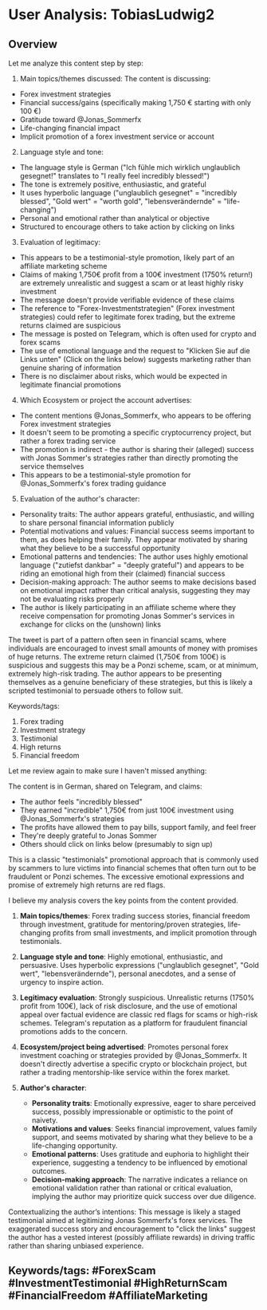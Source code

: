 # User Analysis: TobiasLudwig2

## Overview

<think>
Let me analyze this content step by step:

1. Main topics/themes discussed:
The content is discussing:
- Forex investment strategies
- Financial success/gains (specifically making 1,750 € starting with only 100 €)
- Gratitude toward @Jonas_Sommerfx
- Life-changing financial impact
- Implicit promotion of a forex investment service or account

2. Language style and tone:
- The language style is German ("Ich fühle mich wirklich unglaublich gesegnet!" translates to "I really feel incredibly blessed!")
- The tone is extremely positive, enthusiastic, and grateful
- It uses hyperbolic language ("unglaublich gesegnet" = "incredibly blessed", "Gold wert" = "worth gold", "lebensverändernde" = "life-changing")
- Personal and emotional rather than analytical or objective
- Structured to encourage others to take action by clicking on links

3. Evaluation of legitimacy:
- This appears to be a testimonial-style promotion, likely part of an affiliate marketing scheme
- Claims of making 1,750€ profit from a 100€ investment (1750% return!) are extremely unrealistic and suggest a scam or at least highly risky investment
- The message doesn't provide verifiable evidence of these claims
- The reference to "Forex-Investmentstrategien" (Forex investment strategies) could refer to legitimate forex trading, but the extreme returns claimed are suspicious
- The message is posted on Telegram, which is often used for crypto and forex scams
- The use of emotional language and the request to "Klicken Sie auf die Links unten" (Click on the links below) suggests marketing rather than genuine sharing of information
- There is no disclaimer about risks, which would be expected in legitimate financial promotions

4. Which Ecosystem or project the account advertises:
- The content mentions @Jonas_Sommerfx, who appears to be offering Forex investment strategies
- It doesn't seem to be promoting a specific cryptocurrency project, but rather a forex trading service
- The promotion is indirect - the author is sharing their (alleged) success with Jonas Sommer's strategies rather than directly promoting the service themselves
- This appears to be a testimonial-style promotion for @Jonas_Sommerfx's forex trading guidance

5. Evaluation of the author's character:
- Personality traits: The author appears grateful, enthusiastic, and willing to share personal financial information publicly
- Potential motivations and values: Financial success seems important to them, as does helping their family. They appear motivated by sharing what they believe to be a successful opportunity
- Emotional patterns and tendencies: The author uses highly emotional language ("zutiefst dankbar" = "deeply grateful") and appears to be riding an emotional high from their (claimed) financial success
- Decision-making approach: The author seems to make decisions based on emotional impact rather than critical analysis, suggesting they may not be evaluating risks properly
- The author is likely participating in an affiliate scheme where they receive compensation for promoting Jonas Sommer's services in exchange for clicks on the (unshown) links

The tweet is part of a pattern often seen in financial scams, where individuals are encouraged to invest small amounts of money with promises of huge returns. The extreme return claimed (1,750€ from 100€) is suspicious and suggests this may be a Ponzi scheme, scam, or at minimum, extremely high-risk trading. The author appears to be presenting themselves as a genuine beneficiary of these strategies, but this is likely a scripted testimonial to persuade others to follow suit.

Keywords/tags:
1. Forex trading
2. Investment strategy
3. Testimonial
4. High returns
5. Financial freedom

Let me review again to make sure I haven't missed anything:

The content is in German, shared on Telegram, and claims:
- The author feels "incredibly blessed"
- They earned "incredible" 1,750€ from just 100€ investment using @Jonas_Sommerfx's strategies
- The profits have allowed them to pay bills, support family, and feel freer
- They're deeply grateful to Jonas Sommer
- Others should click on links below (presumably to sign up)

This is a classic "testimonials" promotional approach that is commonly used by scammers to lure victims into financial schemes that often turn out to be fraudulent or Ponzi schemes. The excessive emotional expressions and promise of extremely high returns are red flags.

I believe my analysis covers the key points from the content provided.
</think>

1. **Main topics/themes**: Forex trading success stories, financial freedom through investment, gratitude for mentoring/proven strategies, life-changing profits from small investments, and implicit promotion through testimonials.

2. **Language style and tone**: Highly emotional, enthusiastic, and persuasive. Uses hyperbolic expressions ("unglaublich gesegnet", "Gold wert", "lebensverändernde"), personal anecdotes, and a sense of urgency to inspire action.

3. **Legitimacy evaluation**: Strongly suspicious. Unrealistic returns (1750% profit from 100€), lack of risk disclosure, and the use of emotional appeal over factual evidence are classic red flags for scams or high-risk schemes. Telegram's reputation as a platform for fraudulent financial promotions adds to the concern.

4. **Ecosystem/project being advertised**: Promotes personal forex investment coaching or strategies provided by @Jonas_Sommerfx. It doesn't directly advertise a specific crypto or blockchain project, but rather a trading mentorship-like service within the forex market.

5. **Author's character**:
   - **Personality traits**: Emotionally expressive, eager to share perceived success, possibly impressionable or optimistic to the point of naivety.
   - **Motivations and values**: Seeks financial improvement, values family support, and seems motivated by sharing what they believe to be a life-changing opportunity.
   - **Emotional patterns**: Uses gratitude and euphoria to highlight their experience, suggesting a tendency to be influenced by emotional outcomes.
   - **Decision-making approach**: The narrative indicates a reliance on emotional validation rather than rational or critical evaluation, implying the author may prioritize quick success over due diligence.

Contextualizing the author’s intentions: This message is likely a staged testimonial aimed at legitimizing Jonas Sommerfx's forex services. The exaggerated success story and encouragement to "click the links" suggest the author has a vested interest (possibly affiliate rewards) in driving traffic rather than sharing unbiased experience.

**Keywords/tags**: #ForexScam #InvestmentTestimonial #HighReturnScam #FinancialFreedom #AffiliateMarketing
---
